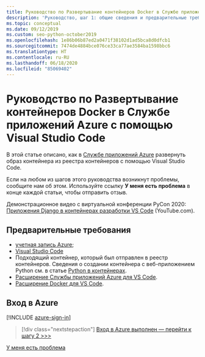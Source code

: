 ```yaml
---
title: Руководство по Развертывание контейнеров Docker в Службе приложений Azure с помощью Visual Studio Code
description: 'Руководство, шаг 1: общие сведения и предварительные требования.'
ms.topic: conceptual
ms.date: 09/12/2019
ms.custom: seo-python-october2019
ms.openlocfilehash: 1e86b06b87ed2a0471f38102d1ad5bca8d0dfcb1
ms.sourcegitcommit: 7474de4884bce076ce33ca77ae3584ba1598bbc6
ms.translationtype: HT
ms.contentlocale: ru-RU
ms.lasthandoff: 06/18/2020
ms.locfileid: "85069402"
---
```

# <a name="tutorial-deploy-docker-containers-to-azure-app-service-with-visual-studio-code"></a>Руководство по Развертывание контейнеров Docker в Службе приложений Azure с помощью Visual Studio Code

В этой статье описано, как в [Службе приложений Azure](https://azure.microsoft.com/services/app-service/containers/) развернуть образ контейнера из реестра контейнеров с помощью Visual Studio Code.

Если на любом из шагов этого руководства возникнут проблемы, сообщите нам об этом. Используйте ссылку **У меня есть проблема** в конце каждой статьи, чтобы отправить отзыв.

Демонстрационное видео с виртуальной конференции PyCon 2020: <a href="https://www.youtube.com/watch?v=t79HDLC5kQA&feature=youtu.be&ocid=AID3006292" target="_blank">Приложения Django в контейнерах разработки VS Code</a> (YouTube.com).

## <a name="prerequisites"></a>Предварительные требования

- [учетная запись Azure](https://azure.microsoft.com/free/?utm_source=campaign&utm_campaign=vscode-tutorial-docker-extension&mktingSource=vscode-tutorial-docker-extension);
- [Visual Studio Code](https://code.visualstudio.com/)
- Подходящий контейнер, который был отправлен в реестр контейнеров. Сведения о создании контейнера с веб-приложением Python см. в статье [Python в контейнерах](https://code.visualstudio.com/docs/containers/quickstart-python).
- [Расширение Службы приложений Azure для VS Code](https://marketplace.visualstudio.com/items?itemName=ms-azuretools.vscode-azureappservice).
- [Расширение Docker для VS Code](https://marketplace.visualstudio.com/items?itemName=ms-azuretools.vscode-docker).

## <a name="sign-in-to-azure"></a>Вход в Azure

[!INCLUDE [azure-sign-in](includes/azure-sign-in.md)]

> [!div class="nextstepaction"]
> [Вход в Azure выполнен — перейти к шагу 2 >>>](tutorial-deploy-containers-02.md)

[У меня есть проблема](https://www.research.net/r/PWZWZ52?tutorial=vscode-appservice-containers&step=01-verify-prerequisites)
